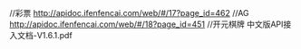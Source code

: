 //彩票
http://apidoc.ifenfencai.com/web/#/17?page_id=462
//AG
http://apidoc.ifenfencai.com/web/#/18?page_id=451
//开元棋牌
中文版API接入文档-V1.6.1.pdf